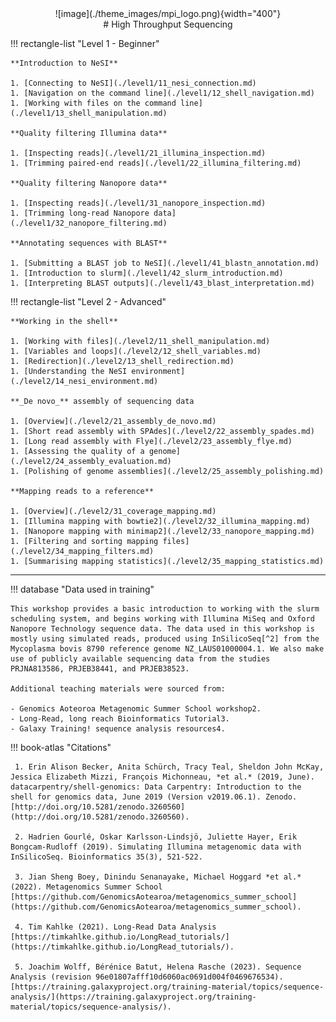 <center>![image](./theme_images/mpi_logo.png){width="400"}</center>
<center>
# High Throughput Sequencing
</center>

!!! rectangle-list "Level 1 - Beginner"

    **Introduction to NeSI**

    1. [Connecting to NeSI](./level1/11_nesi_connection.md)
    1. [Navigation on the command line](./level1/12_shell_navigation.md)
    1. [Working with files on the command line](./level1/13_shell_manipulation.md)
    
    **Quality filtering Illumina data**

    1. [Inspecting reads](./level1/21_illumina_inspection.md)
    1. [Trimming paired-end reads](./level1/22_illumina_filtering.md)

    **Quality filtering Nanopore data**

    1. [Inspecting reads](./level1/31_nanopore_inspection.md)
    1. [Trimming long-read Nanopore data](./level1/32_nanopore_filtering.md)

    **Annotating sequences with BLAST**

    1. [Submitting a BLAST job to NeSI](./level1/41_blastn_annotation.md)
    1. [Introduction to slurm](./level1/42_slurm_introduction.md)
    1. [Interpreting BLAST outputs](./level1/43_blast_interpretation.md)

!!! rectangle-list "Level 2 - Advanced"

    **Working in the shell**

    1. [Working with files](./level2/11_shell_manipulation.md)
    1. [Variables and loops](./level2/12_shell_variables.md)
    1. [Redirection](./level2/13_shell_redirection.md)
    1. [Understanding the NeSI environment](./level2/14_nesi_environment.md)

    **_De novo_** assembly of sequencing data

    1. [Overview](./level2/21_assembly_de_novo.md)
    1. [Short read assembly with SPAdes](./level2/22_assembly_spades.md)
    1. [Long read assembly with Flye](./level2/23_assembly_flye.md)
    1. [Assessing the quality of a genome](./level2/24_assembly_evaluation.md)
    1. [Polishing of genome assemblies](./level2/25_assembly_polishing.md)

    **Mapping reads to a reference**
    
    1. [Overview](./level2/31_coverage_mapping.md)
    1. [Illumina mapping with bowtie2](./level2/32_illumina_mapping.md)
    1. [Nanopore mapping with minimap2](./level2/33_nanopore_mapping.md)
    1. [Filtering and sorting mapping files](./level2/34_mapping_filters.md)
    1. [Summarising mapping statistics](./level2/35_mapping_statistics.md)

---

!!! database "Data used in training"

    This workshop provides a basic introduction to working with the slurm scheduling system, and begins working with Illumina MiSeq and Oxford Nanopore Technology sequence data. The data used in this workshop is mostly using simulated reads, produced using InSilicoSeq[^2] from the Mycoplasma bovis 8790 reference genome NZ_LAUS01000004.1. We also make use of publicly available sequencing data from the studies PRJNA813586, PRJEB38441, and PRJEB38523.

    Additional teaching materials were sourced from:

    - Genomics Aoteoroa Metagenomic Summer School workshop2.
    - Long-Read, long reach Bioinformatics Tutorial3.
    - Galaxy Training! sequence analysis resources4.

!!! book-atlas "Citations"

     1. Erin Alison Becker, Anita Schürch, Tracy Teal, Sheldon John McKay, Jessica Elizabeth Mizzi, François Michonneau, *et al.* (2019, June). datacarpentry/shell-genomics: Data Carpentry: Introduction to the shell for genomics data, June 2019 (Version v2019.06.1). Zenodo. [http://doi.org/10.5281/zenodo.3260560](http://doi.org/10.5281/zenodo.3260560).
     
     2. Hadrien Gourlé, Oskar Karlsson-Lindsjö, Juliette Hayer, Erik Bongcam-Rudloff (2019). Simulating Illumina metagenomic data with InSilicoSeq. Bioinformatics 35(3), 521-522.
     
     3. Jian Sheng Boey, Dinindu Senanayake, Michael Hoggard *et al.* (2022). Metagenomics Summer School [https://github.com/GenomicsAotearoa/metagenomics_summer_school](https://github.com/GenomicsAotearoa/metagenomics_summer_school).
     
     4. Tim Kahlke (2021). Long-Read Data Analysis [https://timkahlke.github.io/LongRead_tutorials/](https://timkahlke.github.io/LongRead_tutorials/).
     
     5. Joachim Wolff, Bérénice Batut, Helena Rasche (2023). Sequence Analysis (revision 96e01807afff10d6060ac0691d004f0469676534). [https://training.galaxyproject.org/training-material/topics/sequence-analysis/](https://training.galaxyproject.org/training-material/topics/sequence-analysis/).
     
